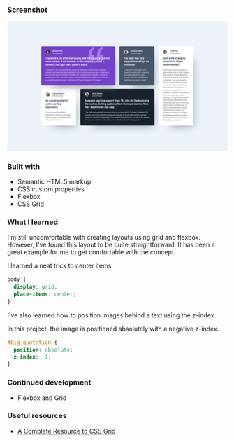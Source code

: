 ### Screenshot

![desktop](images/my-testimonial-solution.png)

### Built with

- Semantic HTML5 markup
- CSS custom properties
- Flexbox
- CSS Grid

### What I learned

I'm still uncomfortable with creating layouts using grid and flexbox. However, I've found this layout to be quite straightforward. It has been a great example for me to get comfortable with the concept.

I learned a neat trick to center items:

```css
body {
  display: grid;
  place-items: center;
}
```

I've also learned how to position images behind a text using the z-index.

In this project, the image is positioned absolutely with a negative z-index.

```css
#big-quotation {
  position: absolute;
  z-index: -1;
}
```

### Continued development

- Flexbox and Grid

### Useful resources

- [A Complete Resource to CSS Grid](https://www.example.com)
